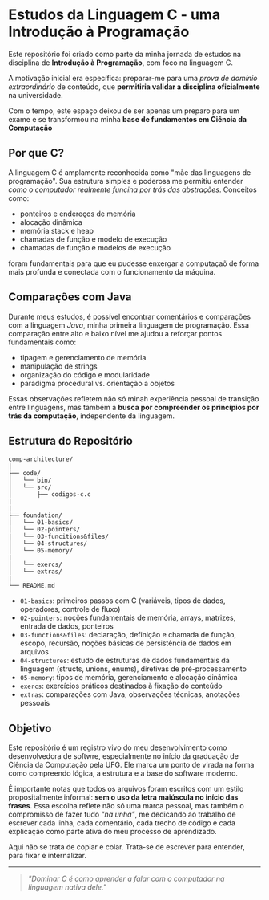 # Estudos da Linguagem C - uma Introdução à Programação
Este repositório foi criado como parte da minha jornada de estudos na disciplina de  **Introdução à Programação**, com foco na linguagem C. 

A motivação inicial era específica: preparar-me para uma *prova de domínio extraordinário* de conteúdo, que **permitiria validar a disciplina oficialmente** na universidade.

Com o tempo, este espaço deixou de ser apenas um preparo para um exame e se transformou na minha **base de fundamentos em Ciência da Computação**

## Por que C?
A linguagem C é amplamente reconhecida como "mãe das linguagens de programação". Sua estrutura simples e poderosa me permitiu entender *como o computador realmente funcina por trás das abstrações*. Conceitos como:

- ponteiros e endereços de memória
- alocação dinâmica
- memória stack e heap
- chamadas de função e modelo de execução
- chamadas de função e modelos de execução

foram fundamentais para que eu pudesse enxergar a computaçaõ de forma mais profunda e conectada com o funcionamento da máquina.

## Comparações com Java
Durante meus estudos, é possível encontrar comentários e comparações com a linguagem *Java*, minha primeira linguagem de programação. Essa comparação entre alto e baixo nível me ajudou a reforçar pontos fundamentais como:

- tipagem e gerenciamento de memória
- manipulação de strings
- organização do código e modularidade
- paradigma procedural vs. orientação a objetos

Essas observações refletem não só minah experiência pessoal de transição entre linguagens, mas também a **busca por compreender os princípios por trás da computação**, independente da linguagem.

## Estrutura do Repositório
```
comp-architecture/
|
├── code/
│   └── bin/
│   └── src/    
│       ├── codigos-c.c  
|
|                 
├── foundation/
|   └── 01-basics/
│   └── 02-pointers/  
|   └── 03-funcitions&files/  
│   └── 04-structures/
│   └── 05-memory/    
|
│   └── exercs/  
│   └── extras/  
|
└── README.md
```

- `01-basics`: primeiros passos com C (variáveis, tipos de dados, operadores, controle de fluxo)
- `02-pointers`: noções fundamentais de memória, arrays, matrizes, entrada de dados, ponteiros
- `03-functions&files`: declaração, definição e chamada de função, escopo, recursão, noções básicas de persistência de dados em arquivos
- `04-structures`: estudo de estruturas de dados fundamentais da linguagem (structs, unions, enums), diretivas de pré-processamento
- `05-memory`: tipos de memória, gerenciamento e alocação dinâmica
- `exercs`: exercícios práticos destinados à fixação do conteúdo
- `extras`: comparações com Java, observações técnicas, anotações pessoais

## Objetivo
Este repositório é um registro vivo do meu desenvolvimento como desenvolvedora de softwre, especialmente no início da graduação de Ciência da Computação pela UFG. Ele marca um ponto de virada na forma como compreendo lógica, a estrutura e a base do software moderno.

É importante notas que todos os arquivos foram escritos com um estilo propositalmente informal: **sem o uso da letra maiúscula no início das frases**. Essa escolha reflete não só uma marca pessoal, mas também o compromisso de fazer tudo *"na unha"*, me dedicando ao trabalho de escrever cada linha, cada comentário, cada trecho de código e cada explicação como parte ativa do meu processo de aprendizado.

Aqui não se trata de copiar e colar. Trata-se de escrever para entender, para fixar e internalizar.

---

> *"Dominar C é como aprender a falar com o computador na linguagem nativa dele."*